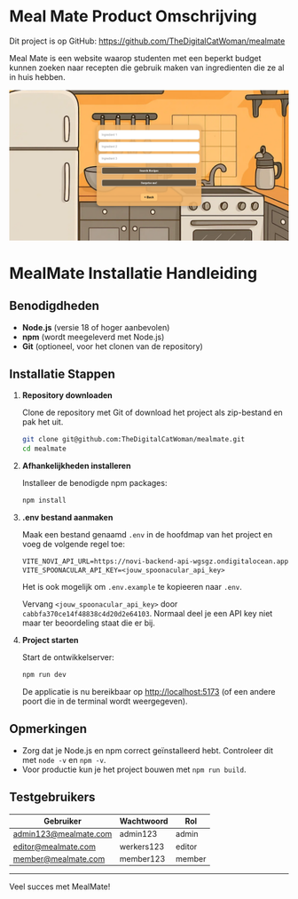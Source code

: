 # Meal Mate Product Omschrijving

Dit project is op GitHub: https://github.com/TheDigitalCatWoman/mealmate

Meal Mate is een website waarop studenten met een beperkt budget kunnen zoeken naar recepten die gebruik maken van ingredienten die ze al in huis hebben.

![Search page](searchpage.png "Search page")

# MealMate Installatie Handleiding

## Benodigdheden

- **Node.js** (versie 18 of hoger aanbevolen)
- **npm** (wordt meegeleverd met Node.js)
- **Git** (optioneel, voor het clonen van de repository)

## Installatie Stappen

1. **Repository downloaden**

   Clone de repository met Git of download het project als zip-bestand en pak het uit.

   ```bash
   git clone git@github.com:TheDigitalCatWoman/mealmate.git
   cd mealmate
   ```

2. **Afhankelijkheden installeren**

   Installeer de benodigde npm packages:

   ```bash
   npm install
   ```

3. **.env bestand aanmaken**

   Maak een bestand genaamd `.env` in de hoofdmap van het project en voeg de volgende regel toe:

   ```
   VITE_NOVI_API_URL=https://novi-backend-api-wgsgz.ondigitalocean.app
   VITE_SPOONACULAR_API_KEY=<jouw_spoonacular_api_key>
   ```

   Het is ook mogelijk om `.env.example` te kopieeren naar `.env`.

   Vervang `<jouw_spoonacular_api_key>` door `cabbfa370ce14f48838c4d20d2e64103`. Normaal deel je een API key niet maar ter beoordeling staat die er bij.

4. **Project starten**

   Start de ontwikkelserver:

   ```bash
   npm run dev
   ```

   De applicatie is nu bereikbaar op [http://localhost:5173](http://localhost:5173) (of een andere poort die in de terminal wordt weergegeven).

## Opmerkingen

- Zorg dat je Node.js en npm correct geïnstalleerd hebt. Controleer dit met `node -v` en `npm -v`.
- Voor productie kun je het project bouwen met `npm run build`.

## Testgebruikers

|Gebruiker|Wachtwoord|Rol|
|---------|----------|---|
|admin123@mealmate.com|admin123|admin|
|editor@mealmate.com|werkers123|editor|
|member@mealmate.com|member123|member|

---

Veel succes met MealMate!
